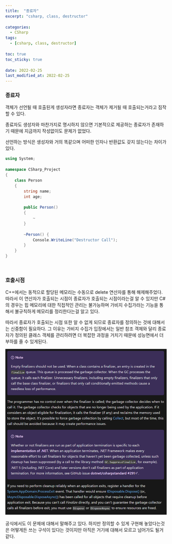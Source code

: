 ```yaml
---
title:  "종료자"
excerpt: "csharp, class, destructor"

categories:
  - CSharp
tags:
  - [csharp, class, destructor]

toc: true
toc_sticky: true
 
date: 2022-02-25 
last_modified_at: 2022-02-25
---
```


### 종료자

객체가 선언될 때 호출된게 생성자라면 종료자는 객체가 제거될 때 호출되는거라고 짐작할 수 있다. 

종료자도 생성자와 마찬가지로 명시하지 않으면 기본적으로 제공하는 종료자가 존재하기 때문에 지금까지 작성없이도 문제가 없었다.

선언하는 방식은 생성자와 거의 똑같으며 어떠한 인자나 반환값도 갖지 않는다는 차이가 있다.  

```cs
using System;

namespace CSharp_Project
{
    class Person
    {
        string name;
        int age;

        public Person()
        {
            ~
        }

        ~Person() { 
            Console.WriteLine("Destructor Call");
        }
    }
}
```

<br>

### 호출시점

C++에서는 동적으로 할당된 메모리는 수동으로 delete 연산자를 통해 해제해주었다. 따라서 이 연산자가 호출되는 시점이 종료자가 호출되는 시점이라는걸 알 수 있지만 C#의 경우는 힙 메모리에 대한 직접적인 관리는 불가능하며 가비지 수집가라는 기능을 통해서 불규칙하게 메모리를 정리한다는걸 알고 있다.  

따라서 종료자가 호출되는 시점 또한 알 수 없게 되므로 종료자를 정의하는 것에 대해서는 신중함이 필요하다. 그 이유는 가비지 수집가 입장에서는 일반 참조 객체와 달리 종료자가 정의된 클래스 객체를 관리하려면 더 복잡한 과정을 거치기 때문에 성능면에서 더 부하를 줄 수 있게된다. 

![destructor](/assets/images/20220225_Posting/destructor.png)
<br>

공식에서도 이 문제에 대해서 말해주고 있다. 하지만 정의할 수 있게 구현해 놓았다는것은 어떻게든 쓰는 구석이 있다는 것이지만 아직은 거기에 대해서 모르고 넘어가도 될거같다.

